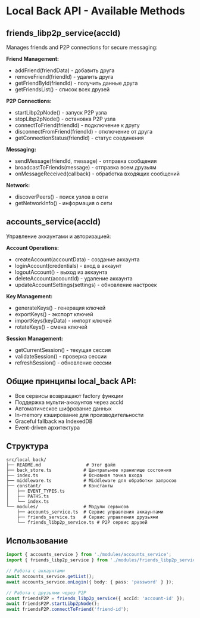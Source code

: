 # Local Back API - Available Methods

## friends_libp2p_service(accId)
Manages friends and P2P connections for secure messaging:

**Friend Management:**
- addFriend(friendData) - добавить друга
- removeFriend(friendId) - удалить друга  
- getFriendById(friendId) - получить данные друга
- getFriendsList() - список всех друзей

**P2P Connections:**
- startLibp2pNode() - запуск P2P узла
- stopLibp2pNode() - остановка P2P узла
- connectToFriend(friendId) - подключение к другу
- disconnectFromFriend(friendId) - отключение от друга
- getConnectionStatus(friendId) - статус соединения

**Messaging:**
- sendMessage(friendId, message) - отправка сообщения
- broadcastToFriends(message) - отправка всем друзьям
- onMessageReceived(callback) - обработка входящих сообщений

**Network:**
- discoverPeers() - поиск узлов в сети
- getNetworkInfo() - информация о сети

## accounts_service(accId)
Управление аккаунтами и авторизацией:

**Account Operations:**
- createAccount(accountData) - создание аккаунта
- loginAccount(credentials) - вход в аккаунт
- logoutAccount() - выход из аккаунта
- deleteAccount(accountId) - удаление аккаунта
- updateAccountSettings(settings) - обновление настроек

**Key Management:**
- generateKeys() - генерация ключей
- exportKeys() - экспорт ключей
- importKeys(keyData) - импорт ключей
- rotateKeys() - смена ключей

**Session Management:**
- getCurrentSession() - текущая сессия
- validateSession() - проверка сессии
- refreshSession() - обновление сессии

## Общие принципы local_back API:
- Все сервисы возвращают factory функции
- Поддержка мульти-аккаунтов через accId
- Автоматическое шифрование данных
- In-memory кэширование для производительности
- Graceful fallback на IndexedDB
- Event-driven архитектура

## Структура

```
src/local_back/
├── README.md                 # Этот файл  
├── back_store.ts            # Центральное хранилище состояния
├── index.ts                 # Основная точка входа
├── middleware.ts            # Middleware для обработки запросов
├── constant/                # Константы
│   ├── EVENT_TYPES.ts
│   ├── PATHS.ts
│   └── index.ts
└── modules/                 # Модули сервисов
    ├── accounts_service.ts  # Сервис управления аккаунтами
    ├── friends_service.ts   # Сервис управления друзьями  
    └── friends_libp2p_service.ts # P2P сервис друзей
```

## Использование

```typescript
import { accounts_service } from './modules/accounts_service';
import { friends_libp2p_service } from './modules/friends_libp2p_service';

// Работа с аккаунтами
await accounts_service.getList();
await accounts_service.onLogin({ body: { pass: 'password' } });

// Работа с друзьями через P2P
const friendsP2P = friends_libp2p_service({ accId: 'account-id' });
await friendsP2P.startLibp2pNode();
await friendsP2P.connectToFriend('friend-id');
